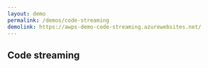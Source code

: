 ```yaml
---
layout: demo
permalink: /demos/code-streaming
demolink: https://awps-demo-code-streaming.azurewebsites.net/
---
```


## Code streaming
